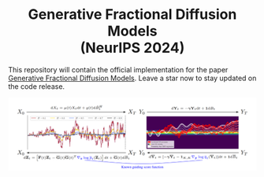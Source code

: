 <h1 align="center">Generative Fractional Diffusion Models <br> (NeurIPS 2024)</h1> 

This repository will contain the official implementation for the paper [Generative Fractional Diffusion Models](https://arxiv.org/abs/2310.17638). Leave a star now to stay updated on the code release.

![cover](visuals/thumbnail.png)
